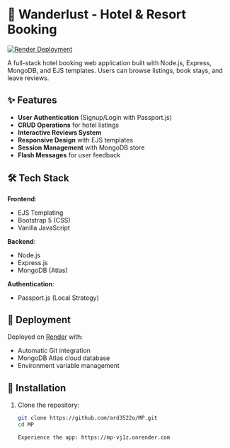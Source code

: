 # 🌴 Wanderlust - Hotel & Resort Booking

[![Render Deployment](https://img.shields.io/badge/Live_Demo-▶_MP_VJ1Z-black?style=for-the-badge&logo=render)](https://mp-vj1z.onrender.com)

A full-stack hotel booking web application built with Node.js, Express, MongoDB, and EJS templates. Users can browse listings, book stays, and leave reviews.

## ✨ Features

- **User Authentication** (Signup/Login with Passport.js)
- **CRUD Operations** for hotel listings
- **Interactive Reviews System**
- **Responsive Design** with EJS templates
- **Session Management** with MongoDB store
- **Flash Messages** for user feedback

## 🛠️ Tech Stack

**Frontend**:
- EJS Templating
- Bootstrap 5 (CSS)
- Vanilla JavaScript

**Backend**:
- Node.js
- Express.js
- MongoDB (Atlas)

**Authentication**:
- Passport.js (Local Strategy)

## 🚀 Deployment

Deployed on [Render](https://render.com) with:
- Automatic Git integration
- MongoDB Atlas cloud database
- Environment variable management


## 🔧 Installation

1. Clone the repository:
   ```bash
   git clone https://github.com/ard3522o/MP.git
   cd MP

   Experience the app: https://mp-vj1z.onrender.com
